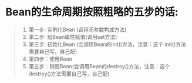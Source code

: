 # Bean的生命周期按照粗略的五步的话:
> 1. 第一步: 实例化Bean (调用无参数构成方法)
> 2. 第二步: 给Bean属性赋值(调用set方法)
> 3. 第三步: 初始化Bean (会调用Bean的init()方法，注意：这个 init()方法需要自己写，自己配)
> 4. 第四步：使用Bean
> 5. 第五步：销毁Bean(会调用Bean的destroy()方法，注意：这个destroy()方法需要自己写，自己配)

